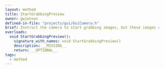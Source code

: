 ```yaml
---
layout: method
title: StartGrabbingPreview
owner: gwjensen
defined-in-file: "projects/gui/GuiCamera.h"
brief: Instruct the camera to start grabbing images, but these images can be lossy as we are going to use them for a preview and not a strict image collection. If your camera has the ability to grab from the top of the image buffer and discard the rest, this is where that functionality should be used as we don't care about dropped images since the human eye only see ~30 frames a second anyways.
overloads:
  void StartGrabbingPreview():
    signature_with_names: void StartGrabbingPreview()
    description: __MISSING__
    return: __OPTIONAL__
tags:
  - method
---
```

